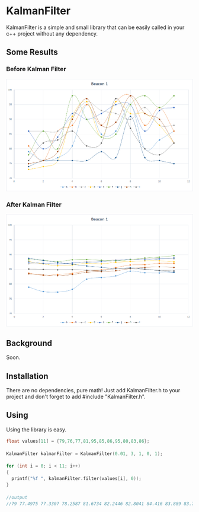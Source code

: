 # KalmanFilter
KalmanFilter is a simple and small library that can be easily called in your c++ project without any dependency.

## Some Results

### Before Kalman Filter
![Data Without Kalman Filter](/resources/b1before.png?raw=true "Data Without Kalman Filter")

### After Kalman Filter
![Data Without Kalman Filter](/resources/b1after.png?raw=true "Data Without Kalman Filter")

## Background

Soon.

## Installation

There are no dependencies, pure math! Just add KalmanFilter.h to your project and don't forget to add #include "KalmanFilter.h".

## Using

Using the library is easy.

```c
float values[11] = {79,76,77,81,95,85,86,95,80,83,86};

KalmanFilter kalmanFilter = KalmanFilter(0.01, 3, 1, 0, 1);

for (int i = 0; i < 11; i++)
{
  printf("%f ", kalmanFilter.filter(values[i], 0));
}

//output
//79 77.4975 77.3307 78.2587 81.6734 82.2446 82.8041 84.416 83.889 83.7919 84.0154
```
